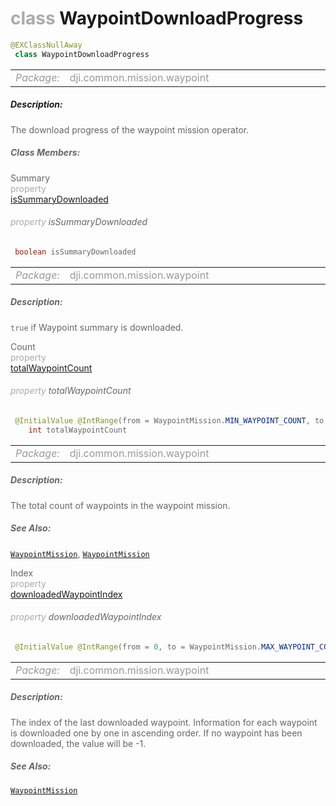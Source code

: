 <div class="article"><h1 ><font color="#AAA">class </font>WaypointDownloadProgress</h1></div>

~~~java
@EXClassNullAway
 class WaypointDownloadProgress 
~~~

<html><table class="table-supportedby"><tr valign="top"><td width=15%><font color="#999"><i>Package:</i></td><td width=85%><font color="#999">dji.common.mission.waypoint</td></tr></table></html>



##### Description:



<font color="#666">The download progress of the waypoint mission operator.



##### Class Members:

<div class="api-row" id="djiwaypointmission_djiwaypointdownloadprogress_issummarydownloaded"><div class="api-col left">Summary</div><div class="api-col middle" style="color:#AAA">property</div><div class="api-col right"><a class="trigger" href="#djiwaypointmission_djiwaypointdownloadprogress_issummarydownloaded_inline">isSummaryDownloaded</a></div></div><div class="inline-doc" id="djiwaypointmission_djiwaypointdownloadprogress_issummarydownloaded_inline"

><div class="article"><h6 ><font color="#AAA">property </font>isSummaryDownloaded</h6></div>

~~~java
 boolean isSummaryDownloaded
~~~

<html><table class="table-supportedby"><tr valign="top"><td width=15%><font color="#999"><i>Package:</i></td><td width=85%><font color="#999">dji.common.mission.waypoint</td></tr></table></html>



##### Description:



<font color="#666"><code>true</code> if Waypoint summary is downloaded.

</div>

<div class="api-row" id="djiwaypointmission_djiwaypointdownloadprogress_totalwaypointcount"><div class="api-col left">Count</div><div class="api-col middle" style="color:#AAA">property</div><div class="api-col right"><a class="trigger" href="#djiwaypointmission_djiwaypointdownloadprogress_totalwaypointcount_inline">totalWaypointCount</a></div></div><div class="inline-doc" id="djiwaypointmission_djiwaypointdownloadprogress_totalwaypointcount_inline"

><div class="article"><h6 ><font color="#AAA">property </font>totalWaypointCount</h6></div>

~~~java
 @InitialValue @IntRange(from = WaypointMission.MIN_WAYPOINT_COUNT, to = WaypointMission.MAX_WAYPOINT_COUNT)
    int totalWaypointCount
~~~

<html><table class="table-supportedby"><tr valign="top"><td width=15%><font color="#999"><i>Package:</i></td><td width=85%><font color="#999">dji.common.mission.waypoint</td></tr></table></html>



##### Description:



<font color="#666">The total count of waypoints in the waypoint mission.



##### See Also:



<font color="#666"><code><a href="/Components/Missions/DJIWaypointMission.html#djiwaypointmission">WaypointMission</a></code>, <code><a href="/Components/Missions/DJIWaypointMission.html#djiwaypointmission">WaypointMission</a></code>

</div>

<div class="api-row" id="djiwaypointmission_djiwaypointdownloadprogress_downloadedwaypointindex"><div class="api-col left">Index</div><div class="api-col middle" style="color:#AAA">property</div><div class="api-col right"><a class="trigger" href="#djiwaypointmission_djiwaypointdownloadprogress_downloadedwaypointindex_inline">downloadedWaypointIndex</a></div></div><div class="inline-doc" id="djiwaypointmission_djiwaypointdownloadprogress_downloadedwaypointindex_inline"

><div class="article"><h6 ><font color="#AAA">property </font>downloadedWaypointIndex</h6></div>

~~~java
 @InitialValue @IntRange(from = 0, to = WaypointMission.MAX_WAYPOINT_COUNT - 1) int downloadedWaypointIndex
~~~

<html><table class="table-supportedby"><tr valign="top"><td width=15%><font color="#999"><i>Package:</i></td><td width=85%><font color="#999">dji.common.mission.waypoint</td></tr></table></html>



##### Description:



<font color="#666">The index of the last downloaded waypoint. Information for each waypoint is downloaded one by one in ascending order. If no waypoint has been downloaded, the value will be -1.



##### See Also:



<font color="#666"><code><a href="/Components/Missions/DJIWaypointMission.html#djiwaypointmission">WaypointMission</a></code>

</div>


